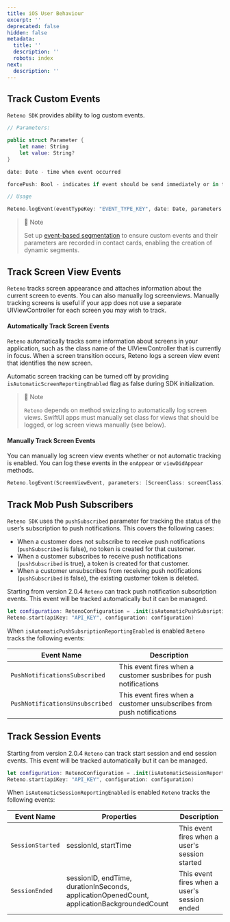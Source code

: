 ```yaml
---
title: iOS User Behaviour
excerpt: ''
deprecated: false
hidden: false
metadata:
  title: ''
  description: ''
  robots: index
next:
  description: ''
---
```

## Track Custom Events

`Reteno SDK` provides ability to log custom events.

```swift
// Parameters:

public struct Parameter {
    let name: String
    let value: String?
}

date: Date - time when event occurred

forcePush: Bool - indicates if event should be send immediately or in the next scheduled batch

// Usage

Reteno.logEvent(eventTypeKey: "EVENT_TYPE_KEY", date: Date, parameters: [Reteno.Event.Parameter], forcePush: Bool = false)
```

> 📘 Note
> 
> Set up [event-based segmentation](https://yespo.io/support/how-to-use-event-segmentation) to ensure custom events and their parameters are recorded in contact cards, enabling the creation of dynamic segments.

## Track Screen View Events

`Reteno` tracks screen appearance and attaches information about the current screen to events. You can also manually log screenviews. Manually tracking screens is useful if your app does not use a separate UIViewController for each screen you may wish to track.

#### Automatically Track Screen Events

`Reteno` automatically tracks some information about screens in your application, such as the class name of the UIViewController that is currently in focus. When a screen transition occurs, Reteno logs a screen view event that identifies the new screen.

Automatic screen tracking can be turned off by providing `isAutomaticScreenReportingEnabled` flag as false during SDK initialization.

> 📘 Note
> 
> `Reteno` depends on method swizzling to automatically log screen views. SwiftUI apps must manually set class for views that should be logged, or log screen views manually (see below).

#### Manually Track Screen Events

You can manually log screen view events whether or not automatic tracking is enabled. You can log these events in the `onAppear` or `viewDidAppear` methods.

```swift
Reteno.logEvent(ScreenViewEvent, parameters: [ScreenClass: screenClass])
```

## Track Mob Push Subscribers

`Reteno SDK` uses the `pushSubscribed` parameter for tracking the status of the user’s subscription to push notifications. This covers the following cases:

- When a customer does not subscribe to receive push notifications (`pushSubscribed` is false), no token is created for that customer.
- When a customer subscribes to receive push notifications (`pushSubscribed` is true), a token is created for that customer.
- When a customer unsubscribes from receiving push notifications (`pushSubscribed` is false), the existing customer token is deleted.

Starting from version 2.0.4 `Reteno` can track push notification subscription events. This event will be tracked automatically but it can be managed.

```swift
let configuration: RetenoConfiguration = .init(isAutomaticPushSubsriptionReportingEnabled: true)
Reteno.start(apiKey: "API_KEY", configuration: configuration)
```

When `isAutomaticPushSubsriptionReportingEnabled` is enabled `Reteno` tracks the following events: 

| Event Name                      | Description                                                           |
| ------------------------------- | --------------------------------------------------------------------- |
| `PushNotificationsSubscribed`   | This event fires when a customer susbribes for push notifications     |
| `PushNotificationsUnsubscribed` | This event fires when a customer unsubscribes from push notifications |

## Track Session Events

Starting from version 2.0.4 `Reteno` can track start session and end session events. This event will be tracked automatically but it can be managed.

```swift
let configuration: RetenoConfiguration = .init(isAutomaticSessionReportingEnabled: true)
Reteno.start(apiKey: "API_KEY", configuration: configuration)
```

When `isAutomaticSessionReportingEnabled` is enabled `Reteno` tracks the following events: 

| Event Name       | Properties                                                                                  | Description                                    |
| ---------------- | ------------------------------------------------------------------------------------------- | ---------------------------------------------- |
| `SessionStarted` | sessionId, startTime                                                                        | This event fires when a user's session started |
| `SessionEnded`   | sessionID, endTime, durationInSeconds, applicationOpenedCount, applicationBackgroundedCount | This event fires when a user's session ended   |